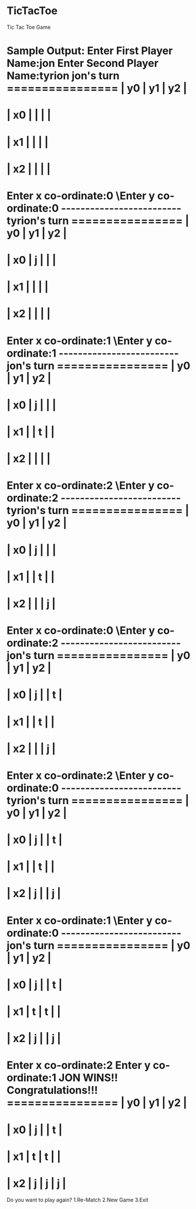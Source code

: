# TicTacToe
Tic Tac Toe Game

Sample Output:
Enter First Player Name:jon
Enter Second Player Name:tyrion
jon's turn
       ================
       | y0 | y1 | y2 |
  =====================
\| x0 |    |    |    |
  =====================
\| x1 |    |    |    |
  =====================
\| x2 |    |    |    |
  =====================
Enter x co-ordinate:0
\Enter y co-ordinate:0
\-------------------------
tyrion's turn
       ================
       | y0 | y1 | y2 |
  =====================
\| x0 | j  |    |    |
  =====================
\| x1 |    |    |    |
  =====================
\| x2 |    |    |    |
  =====================
Enter x co-ordinate:1
\Enter y co-ordinate:1
\-------------------------
jon's turn
       ================
       | y0 | y1 | y2 |
  =====================
\| x0 | j  |    |    |
  =====================
\| x1 |    | t  |    |
  =====================
\| x2 |    |    |    |
  =====================
Enter x co-ordinate:2
\Enter y co-ordinate:2
\-------------------------
tyrion's turn
       ================
       | y0 | y1 | y2 |
  =====================
\| x0 | j  |    |    |
  =====================
\| x1 |    | t  |    |
  =====================
\| x2 |    |    | j  |
  =====================
Enter x co-ordinate:0
\Enter y co-ordinate:2
\-------------------------
jon's turn
       ================
       | y0 | y1 | y2 |
  =====================
\| x0 | j  |    | t  |
  =====================
\| x1 |    | t  |    |
  =====================
\| x2 |    |    | j  |
  =====================
Enter x co-ordinate:2
\Enter y co-ordinate:0
\-------------------------
tyrion's turn
       ================
       | y0 | y1 | y2 |
  =====================
\| x0 | j  |    | t  |
  =====================
\| x1 |    | t  |    |
  =====================
\| x2 | j  |    | j  |
  =====================
Enter x co-ordinate:1
\Enter y co-ordinate:0
\-------------------------
jon's turn
       ================
       | y0 | y1 | y2 |
  =====================
\| x0 | j  |    | t  |
  =====================
\| x1 | t  | t  |    |
  =====================
\| x2 | j  |    | j  |
  =====================
Enter x co-ordinate:2
Enter y co-ordinate:1
JON WINS!! Congratulations!!!
       ================
       | y0 | y1 | y2 |
  =====================
\| x0 | j  |    | t  |
  =====================
\| x1 | t  | t  |    |
  =====================
\| x2 | j  | j  | j  |
  =====================
Do you want to play again?
1.Re-Match
2.New Game
3.Exit

